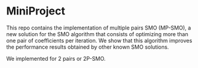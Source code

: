 # MiniProject

This repo contains the implementation of multiple pairs SMO (MP-SMO), a new solution for the SMO algorithm that consists of optimizing more than one pair of coefficients per iteration. 
We show that this algorithm improves the performance results obtained by other known SMO solutions.

We implemented for 2 pairs or 2P-SMO.

